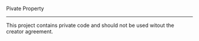 Pivate Property

---

This project contains private code and should not be used witout the creator agreement.
